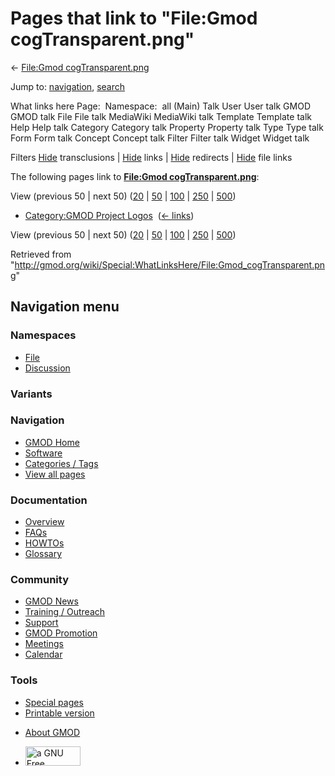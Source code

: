 <div id="mw-page-base" class="noprint">

</div>

<div id="mw-head-base" class="noprint">

</div>

<div id="content" class="mw-body" role="main">

<span id="top"></span>

<div id="mw-js-message" style="display:none;">

</div>



# <span dir="auto">Pages that link to "File:Gmod cogTransparent.png"</span>

<div id="bodyContent">

<div id="contentSub">

← [File:Gmod
cogTransparent.png](/wiki/File:Gmod_cogTransparent.png "File:Gmod cogTransparent.png")

</div>

<div id="jump-to-nav" class="mw-jump">

Jump to: [navigation](#mw-navigation), [search](#p-search)

</div>

<div id="mw-content-text">

What links here Page:  Namespace:  all (Main) Talk User User talk GMOD
GMOD talk File File talk MediaWiki MediaWiki talk Template Template talk
Help Help talk Category Category talk Property Property talk Type Type
talk Form Form talk Concept Concept talk Filter Filter talk Widget
Widget talk

Filters
[Hide](/mediawiki/index.php?title=Special:WhatLinksHere/File:Gmod_cogTransparent.png&hidetrans=1 "Special:WhatLinksHere/File:Gmod cogTransparent.png")
transclusions \|
[Hide](/mediawiki/index.php?title=Special:WhatLinksHere/File:Gmod_cogTransparent.png&hidelinks=1 "Special:WhatLinksHere/File:Gmod cogTransparent.png")
links \|
[Hide](/mediawiki/index.php?title=Special:WhatLinksHere/File:Gmod_cogTransparent.png&hideredirs=1 "Special:WhatLinksHere/File:Gmod cogTransparent.png")
redirects \|
[Hide](/mediawiki/index.php?title=Special:WhatLinksHere/File:Gmod_cogTransparent.png&hideimages=1 "Special:WhatLinksHere/File:Gmod cogTransparent.png")
file links

The following pages link to **[File:Gmod
cogTransparent.png](/wiki/File:Gmod_cogTransparent.png "File:Gmod cogTransparent.png")**:

View (previous 50 \| next 50)
([20](/mediawiki/index.php?title=Special:WhatLinksHere/File:Gmod_cogTransparent.png&limit=20 "Special:WhatLinksHere/File:Gmod cogTransparent.png")
\|
[50](/mediawiki/index.php?title=Special:WhatLinksHere/File:Gmod_cogTransparent.png&limit=50 "Special:WhatLinksHere/File:Gmod cogTransparent.png")
\|
[100](/mediawiki/index.php?title=Special:WhatLinksHere/File:Gmod_cogTransparent.png&limit=100 "Special:WhatLinksHere/File:Gmod cogTransparent.png")
\|
[250](/mediawiki/index.php?title=Special:WhatLinksHere/File:Gmod_cogTransparent.png&limit=250 "Special:WhatLinksHere/File:Gmod cogTransparent.png")
\|
[500](/mediawiki/index.php?title=Special:WhatLinksHere/File:Gmod_cogTransparent.png&limit=500 "Special:WhatLinksHere/File:Gmod cogTransparent.png"))

- [Category:GMOD Project
  Logos](/wiki/Category:GMOD_Project_Logos "Category:GMOD Project Logos")
  ‎ <span class="mw-whatlinkshere-tools">([←
  links](/mediawiki/index.php?title=Special:WhatLinksHere&target=Category%3AGMOD+Project+Logos "Special:WhatLinksHere"))</span>

View (previous 50 \| next 50)
([20](/mediawiki/index.php?title=Special:WhatLinksHere/File:Gmod_cogTransparent.png&limit=20 "Special:WhatLinksHere/File:Gmod cogTransparent.png")
\|
[50](/mediawiki/index.php?title=Special:WhatLinksHere/File:Gmod_cogTransparent.png&limit=50 "Special:WhatLinksHere/File:Gmod cogTransparent.png")
\|
[100](/mediawiki/index.php?title=Special:WhatLinksHere/File:Gmod_cogTransparent.png&limit=100 "Special:WhatLinksHere/File:Gmod cogTransparent.png")
\|
[250](/mediawiki/index.php?title=Special:WhatLinksHere/File:Gmod_cogTransparent.png&limit=250 "Special:WhatLinksHere/File:Gmod cogTransparent.png")
\|
[500](/mediawiki/index.php?title=Special:WhatLinksHere/File:Gmod_cogTransparent.png&limit=500 "Special:WhatLinksHere/File:Gmod cogTransparent.png"))

</div>

<div class="printfooter">

Retrieved from
"<http://gmod.org/wiki/Special:WhatLinksHere/File:Gmod_cogTransparent.png>"

</div>

<div id="catlinks" class="catlinks catlinks-allhidden">

</div>

<div class="visualClear">

</div>

</div>

</div>

<div id="mw-navigation">

## Navigation menu

<div id="mw-head">



<div id="left-navigation">

<div id="p-namespaces" class="vectorTabs" role="navigation"
aria-labelledby="p-namespaces-label">

### Namespaces

- <span id="ca-nstab-image"><a href="/wiki/File:Gmod_cogTransparent.png" accesskey="c"
  title="View the file page [c]">File</a></span>
- <span id="ca-talk"><a
  href="/mediawiki/index.php?title=File_talk:Gmod_cogTransparent.png&amp;action=edit&amp;redlink=1"
  accesskey="t"
  title="Discussion about the content page [t]">Discussion</a></span>

</div>

<div id="p-variants" class="vectorMenu emptyPortlet" role="navigation"
aria-labelledby="p-variants-label">

### 

### Variants[](#)

<div class="menu">

</div>

</div>

</div>

<div id="right-navigation">





</div>



</div>

</div>

</div>

<div id="mw-panel">

<div id="p-logo" role="banner">

<a href="/wiki/Main_Page"
style="background-image: url(http://gmod.org/images/GMOD-cogs.png);"
title="Visit the main page"></a>

</div>

<div id="p-Navigation" class="portal" role="navigation"
aria-labelledby="p-Navigation-label">

### Navigation

<div class="body">

- <span id="n-GMOD-Home">[GMOD Home](/wiki/Main_Page)</span>
- <span id="n-Software">[Software](/wiki/GMOD_Components)</span>
- <span id="n-Categories-.2F-Tags">[Categories /
  Tags](/wiki/Categories)</span>
- <span id="n-View-all-pages">[View all
  pages](/wiki/Special:AllPages)</span>

</div>

</div>

<div id="p-Documentation" class="portal" role="navigation"
aria-labelledby="p-Documentation-label">

### Documentation

<div class="body">

- <span id="n-Overview">[Overview](/wiki/Overview)</span>
- <span id="n-FAQs">[FAQs](/wiki/Category:FAQ)</span>
- <span id="n-HOWTOs">[HOWTOs](/wiki/Category:HOWTO)</span>
- <span id="n-Glossary">[Glossary](/wiki/Glossary)</span>

</div>

</div>

<div id="p-Community" class="portal" role="navigation"
aria-labelledby="p-Community-label">

### Community

<div class="body">

- <span id="n-GMOD-News">[GMOD News](/wiki/GMOD_News)</span>
- <span id="n-Training-.2F-Outreach">[Training /
  Outreach](/wiki/Training_and_Outreach)</span>
- <span id="n-Support">[Support](/wiki/Support)</span>
- <span id="n-GMOD-Promotion">[GMOD
  Promotion](/wiki/GMOD_Promotion)</span>
- <span id="n-Meetings">[Meetings](/wiki/Meetings)</span>
- <span id="n-Calendar">[Calendar](/wiki/Calendar)</span>

</div>

</div>

<div id="p-tb" class="portal" role="navigation"
aria-labelledby="p-tb-label">

### Tools

<div class="body">

- <span id="t-specialpages"><a href="/wiki/Special:SpecialPages" accesskey="q"
  title="A list of all special pages [q]">Special pages</a></span>
- <span id="t-print"><a
  href="/mediawiki/index.php?title=Special:WhatLinksHere/File:Gmod_cogTransparent.png&amp;printable=yes"
  rel="alternate" accesskey="p"
  title="Printable version of this page [p]">Printable version</a></span>

</div>

</div>

</div>

</div>

<div id="footer" role="contentinfo">

- <span id="footer-places-about">[About
  GMOD](/wiki/GMOD:About "GMOD:About")</span>

<!-- -->

- <span id="footer-copyrightico">[<img src="http://www.gnu.org/graphics/gfdl-logo-small.png" width="88"
  height="31" alt="a GNU Free Documentation License" />](http://www.gnu.org/licenses/fdl-1.3.html)</span>


<div style="clear:both">

</div>

</div>
